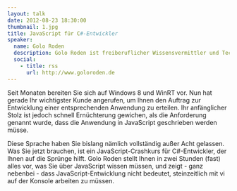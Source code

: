 ```yaml
---
layout: talk
date: 2012-08-23 18:30:00
thumbnail: 1.jpg
title: JavaScript für C#-Entwickler
speaker:
  name: Golo Roden
  description: Golo Roden ist freiberuflicher Wissensvermittler und Technologieberater für .NET, Codequalität und agile Methoden. Zu diesen Themen berät er Firmen bei der Evaluierung, Erforschung und Verwendung geeigneter Technologien und Methoden. Darüber hinaus ist er journalistisch für Fachzeitschriften und als Referent und Content Manager für Konferenzen tätig. Für sein qualitativ hochwertiges Engagement in der Community wurde Golo von Microsoft als Most Valuable Professional (MVP) für C# ausgezeichnet.
  social:
    - title: rss
      url: http://www.goloroden.de
---
```

Seit Monaten bereiten Sie sich auf Windows 8 und WinRT vor. Nun hat gerade Ihr wichtigster Kunde angerufen, um Ihnen den Auftrag zur Entwicklung einer entsprechenden Anwendung zu erteilen. Ihr anfänglicher Stolz ist jedoch schnell Ernüchterung gewichen, als die Anforderung genannt wurde, dass die Anwendung in JavaScript geschrieben werden müsse. 
                        
Diese Sprache haben Sie bislang nämlich vollständig außer Acht gelassen. Was Sie jetzt brauchen, ist ein JavaScript-Crashkurs für C#-Entwickler, der Ihnen auf die Sprünge hilft. Golo Roden stellt Ihnen in zwei Stunden (fast) alles vor, was Sie über JavaScript wissen müssen, und zeigt - ganz nebenbei - dass JavaScript-Entwicklung nicht bedeutet, steinzeitlich mit vi auf der Konsole arbeiten zu müssen.